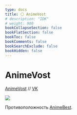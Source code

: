 ```yaml
---
type: docs
title: ⚪️ AnimeVost
# description: "IDK"
# weight: 900
bookCollapseSection: false
bookFlatSection: false
bookToc: false
bookComments: false
bookSearchExclude: false
bookHidden: false
---
```


# AnimeVost

[AnimeVost](https://animevost.org/?nt) // [VK](https://vk.com/animevostorg?nt)

![](@img/animevost-screenshot.jpg)

Противоположность [AnimeBest](../animebest).
